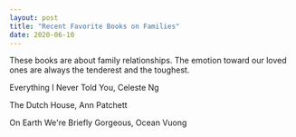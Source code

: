 ```yaml
---
layout: post
title: "Recent Favorite Books on Families"
date: 2020-06-10
---
```

These books are about family relationships. The emotion toward our loved ones
are always the tenderest and the toughest.

Everything I Never Told You, Celeste Ng <br />

The Dutch House, Ann Patchett

On Earth We're Briefly Gorgeous, Ocean Vuong
